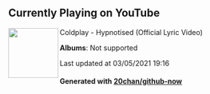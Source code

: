 ## Currently Playing on YouTube

[<img align="left" width="100" src="">](https://www.youtube.com/channel/UCDPM_n1atn2ijUwHd0NNRQw)

Coldplay - Hypnotised (Official Lyric Video)

**Albums**: Not supported

Last updated at 03/05/2021 19:16

#### Generated with [20chan/github-now](https://github.com/20chan/github-now)


<!--
**20chan/20chan** is a ✨ _special_ ✨ repository because its `README.md` (this file) appears on your GitHub profile.

Here are some ideas to get you started:

- 🔭 I’m currently working on ...
- 🌱 I’m currently learning ...
- 👯 I’m looking to collaborate on ...
- 🤔 I’m looking for help with ...
- 💬 Ask me about ...
- 📫 How to reach me: ...
- 😄 Pronouns: ...
- ⚡ Fun fact: ...
-->
